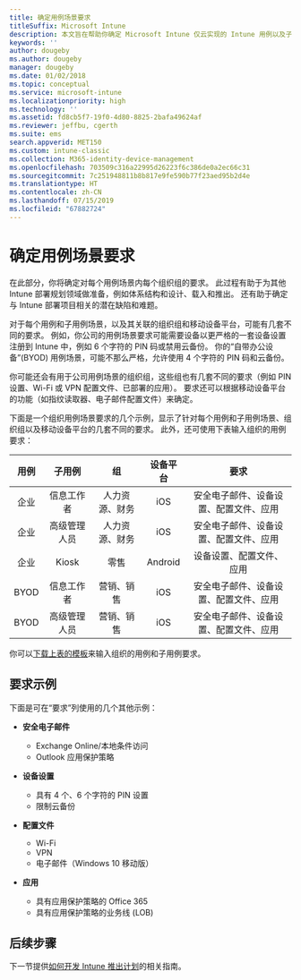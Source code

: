 ```yaml
---
title: 确定用例场景要求
titleSuffix: Microsoft Intune
description: 本文旨在帮助你确定 Microsoft Intune 仅云实现的 Intune 用例以及子用例场景要求。
keywords: ''
author: dougeby
ms.author: dougeby
manager: dougeby
ms.date: 01/02/2018
ms.topic: conceptual
ms.service: microsoft-intune
ms.localizationpriority: high
ms.technology: ''
ms.assetid: fd8cb5f7-19f0-4d80-8825-2bafa49624af
ms.reviewer: jeffbu, cgerth
ms.suite: ems
search.appverid: MET150
ms.custom: intune-classic
ms.collection: M365-identity-device-management
ms.openlocfilehash: 703509c316a22995d26223f6c386de0a2ec66c31
ms.sourcegitcommit: 7c251948811b8b817e9fe590b77f23aed95b2d4e
ms.translationtype: HT
ms.contentlocale: zh-CN
ms.lasthandoff: 07/15/2019
ms.locfileid: "67882724"
---
```

# <a name="determine-use-case-scenario-requirements"></a>确定用例场景要求

在此部分，你将确定对每个用例场景内每个组织组的要求。 此过程有助于为其他 Intune 部署规划领域做准备，例如体系结构和设计、载入和推出。 还有助于确定与 Intune 部署项目相关的潜在缺陷和难题。

对于每个用例和子用例场景，以及其关联的组织组和移动设备平台，可能有几套不同的要求。 例如，你公司的用例场景要求可能需要设备以更严格的一套设备设置注册到 Intune 中，例如 6 个字符的 PIN 码或禁用云备份。 你的“自带办公设备”(BYOD) 用例场景，可能不那么严格，允许使用 4 个字符的 PIN 码和云备份。

你可能还会有用于公司用例场景的组织组，这些组也有几套不同的要求（例如 PIN 设置、Wi-Fi 或 VPN 配置文件、已部署的应用）。 要求还可以根据移动设备平台的功能（如指纹读取器、电子邮件配置文件）来确定。

下面是一个组织用例场景要求的几个示例，显示了针对每个用例和子用例场景、组织组以及移动设备平台的几套不同的要求。 此外，还可使用下表输入组织的用例要求：

| **用例** | **子用例** | **组** | **设备平台** | **要求** |
|:---:|:---:|:---:|:---:|:---:|
| 企业 | 信息工作者 | 人力资源、财务 | iOS | 安全电子邮件、设备设置、配置文件、应用 |                                                          
| 企业 | 高级管理人员 | 人力资源、财务 | iOS | 安全电子邮件、设备设置、配置文件、应用 |                                                         
| 企业 | Kiosk | 零售 | Android | 设备设置、配置文件、应用 |
| BYOD | 信息工作者 | 营销、销售 | iOS | 安全电子邮件、设备设置、配置文件、应用 |                                                         
| BYOD | 高级管理人员 | 营销、销售 | iOS | 安全电子邮件、设备设置、配置文件、应用 |

你可以[下载上表的模板](https://gallery.technet.microsoft.com/Intune-deployment-planning-fae156c2?redir=0)来输入组织的用例和子用例要求。


## <a name="examples-of-requirements"></a>要求示例

下面是可在“要求”列使用的几个其他示例：

- **安全电子邮件**
  - Exchange Online/本地条件访问
  - Outlook 应用保护策略

- **设备设置**
  - 具有 4 个、6 个字符的 PIN 设置
  - 限制云备份

- **配置文件**
  - Wi-Fi
  - VPN
  - 电子邮件（Windows 10 移动版）

- **应用**
  - 具有应用保护策略的 Office 365
  - 具有应用保护策略的业务线 (LOB)

## <a name="next-steps"></a>后续步骤

下一节提供[如何开发 Intune 推出计划](planning-guide-rollout-plan.md)的相关指南。

